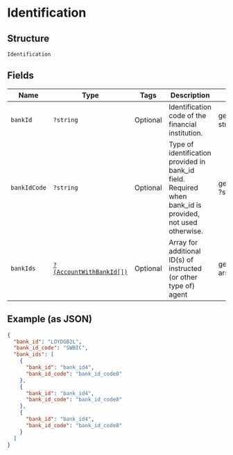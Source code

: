 
# Identification

## Structure

`Identification`

## Fields

| Name | Type | Tags | Description | Getter | Setter |
|  --- | --- | --- | --- | --- | --- |
| `bankId` | `?string` | Optional | Identification code of the financial institution. | getBankId(): ?string | setBankId(?string bankId): void |
| `bankIdCode` | `?string` | Optional | Type of identification provided in bank_id field. Required when bank_id is provided, not used otherwise. | getBankIdCode(): ?string | setBankIdCode(?string bankIdCode): void |
| `bankIds` | [`?(AccountWithBankId[])`](../../doc/models/account-with-bank-id.md) | Optional | Array for additional ID(s) of instructed (or other type of) agent | getBankIds(): ?array | setBankIds(?array bankIds): void |

## Example (as JSON)

```json
{
  "bank_id": "LOYDGB2L",
  "bank_id_code": "SWBIC",
  "bank_ids": [
    {
      "bank_id": "bank_id4",
      "bank_id_code": "bank_id_code8"
    },
    {
      "bank_id": "bank_id4",
      "bank_id_code": "bank_id_code8"
    },
    {
      "bank_id": "bank_id4",
      "bank_id_code": "bank_id_code8"
    }
  ]
}
```


